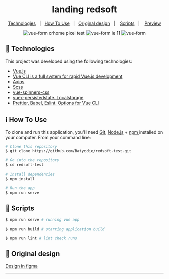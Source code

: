 <h1 align="center">
   landing redsoft
</h1>

<p align="center">
  <a href="#rocket-technologies">Technologies</a>&nbsp;&nbsp;&nbsp;|&nbsp;&nbsp;
  <a href="#information_source-how-to-use">How To Use</a>&nbsp;&nbsp;&nbsp;|&nbsp;&nbsp;
  <a href="#eyes-original-design">Original design</a>&nbsp;&nbsp;&nbsp;|&nbsp;
  &nbsp;
  <a href="#pushpin-scripts">Scripts</a>&nbsp;&nbsp;&nbsp;|&nbsp;
   &nbsp;
  <a href="https://vue-form-roan.vercel.app/">Preview</a>
</p>

<p align="center">
<img alt="vue-form" src="https://res.cloudinary.com/pizza-vue/image/upload/v1613644232/redsoft1_yxhyfz.png" />
 crhome pixel test
<img alt="vue-form" src="https://res.cloudinary.com/pizza-vue/image/upload/v1613644199/chrome-pixel_igzcha.png" />
ie 11
<img alt="vue-form" src="https://res.cloudinary.com/pizza-vue/image/upload/v1613644193/ie_era5wj.png" />
</p>

## :rocket: Technologies

This project was developed using the following technologies:

- [Vue.js](https://vuejs.org/)
- [Vue CLI is a full system for rapid Vue.js development](https://cli.vuejs.org/)
- [Axios](https://github.com/axios/axios)
- [Scss](https://sass-scss.ru/)
- [vue-spinners-css](https://www.npmjs.com/package/vue-spinners-css)
- [vuex-persistedstate. Localstorage](https://github.com/robinvdvleuten/vuex-persistedstate)
- [Prettier, Babel, Eslint. Options for Vue CLI](https://cli.vuejs.org/core-plugins/babel.html#vue-cli-plugin-babel)

## :information_source: How To Use

To clone and run this application, you'll need [Git](https://git-scm.com), [Node.js][nodejs] + [npm ](https://www.npmjs.com/) installed on your computer. From your command line:

```bash
# Clone this repository
$ git clone https://github.com/Batyodie/redsoft-test.git

# Go into the repository
$ cd redsoft-test

# Install dependencies
$ npm install

# Run the app
$ npm run serve
```

## :pushpin: Scripts

```bash
$ npm run serve # running vue app

$ npm run build # starting application build

$ npm run lint # lint check runs

```

## :eyes: Original design

[Design in figma](https://www.figma.com/file/p5xYvZV5Vy9cZvWzkL7uk5/Redsoft-test)

---

[nodejs]: https://nodejs.org/
